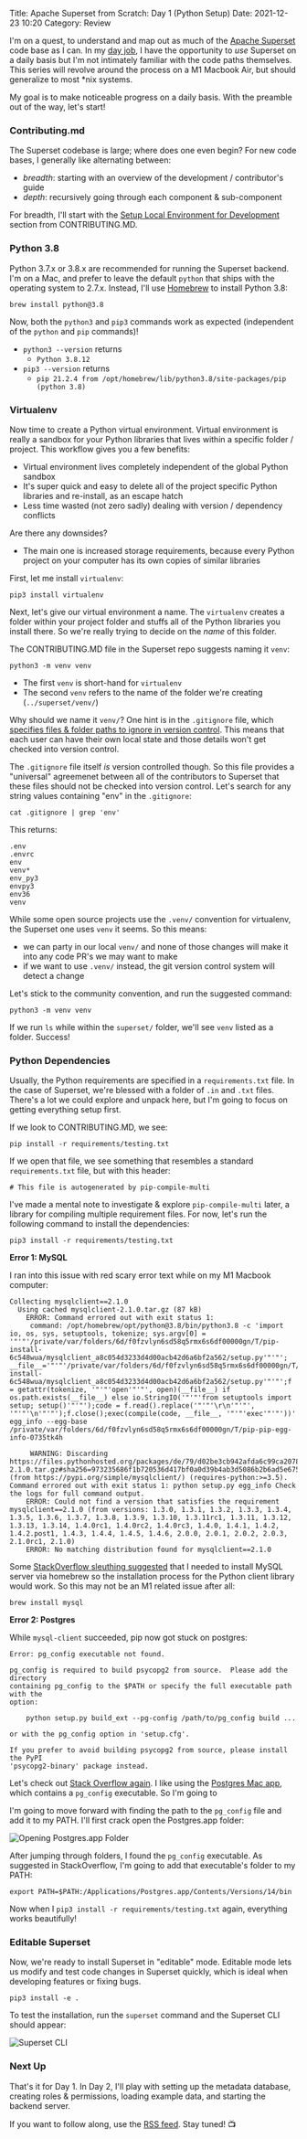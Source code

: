 Title: Apache Superset from Scratch: Day 1 (Python Setup)
Date: 2021-12-23 10:20
Category: Review

I'm on a quest, to understand and map out as much of the [Apache Superset](https://superset.apache.org/) code base as I can. In my [day job](https://linkedin.com/in/srinivasakadamati), I have the opportunity to _use_ Superset on a daily basis but I'm not intimately familiar with the code paths themselves. This series will revolve around the process on a M1 Macbook Air, but should generalize to most \*nix systems.

My goal is to make noticeable progress on a daily basis. With the preamble out of the way, let's start!

### Contributing.md

The Superset codebase is large; where does one even begin? For new code bases, I generally like alternating between:

- _breadth_: starting with an overview of the development / contributor's guide
- _depth_: recursively going through each component & sub-component

For breadth, I'll start with the [Setup Local Environment for Development](https://github.com/apache/superset/blob/master/CONTRIBUTING.md#setup-local-environment-for-development) section from CONTRIBUTING.MD.

### Python 3.8

Python 3.7.x or 3.8.x are recommended for running the Superset backend. I'm on a Mac, and prefer to leave the default `python` that ships with the operating system to 2.7.x. Instead, I'll use [Homebrew](https://brew.sh/) to install Python 3.8:

```
brew install python@3.8
```

Now, both the `python3` and `pip3` commands work as expected (independent of the `python` and `pip` commands)!

- `python3 --version` returns
	- `Python 3.8.12`
- `pip3 --version` returns
	- `pip 21.2.4 from /opt/homebrew/lib/python3.8/site-packages/pip (python 3.8)`

### Virtualenv

Now time to create a Python virtual environment. Virtual environment is really a sandbox for your Python libraries that lives within a specific folder / project. This workflow gives you a few benefits:

- Virtual environment lives completely independent of the global Python sandbox
- It's super quick and easy to delete all of the project specific Python libraries and re-install, as an escape hatch
- Less time wasted (not zero sadly) dealing with version / dependency conflicts

Are there any downsides?

- The main one is increased storage requirements, because every Python project on your computer has its own copies of similar libraries

First, let me install `virtualenv`:

```
pip3 install virtualenv
```

Next, let's give our virtual environment a name. The `virtualenv` creates a folder within your project folder and stuffs all of the Python libraries you install there. So we're really trying to decide on the _name_ of this folder.

The CONTRIBUTING.MD file in the Superset repo suggests naming it `venv`:

```
python3 -m venv venv
```

- The first `venv` is short-hand for `virtualenv`
- The second `venv` refers to the name of the folder we're creating (`../superset/venv/`)

Why should we name it `venv/`? One hint is in the `.gitignore` file, which [specifies files & folder paths to ignore in version control](https://git-scm.com/docs/gitignore). This means that each user can have their own local state and those details won't get checked into version control. 

The `.gitignore` file itself _is_ version controlled though. So this file provides a "universal" agreemenet between all of the contributors to Superset that these files should not be checked into version control. Let's search for any string values containing "env" in the `.gitignore`:

```
cat .gitignore | grep 'env'
```

This returns:

```
.env
.envrc
env
venv*
env_py3
envpy3
env36
venv
```

While some open source projects use the `.venv/` convention for virtualenv, the Superset one uses `venv` it seems. So this means:

- we can party in our local `venv/` and none of those changes will make it into any code PR's we may want to make
- if we want to use `.venv/` instead, the git version control system will detect a change

Let's stick to the community convention, and run the suggested command:

```
python3 -m venv venv
```

If we run `ls` while within the `superset/` folder, we'll see `venv` listed as a folder. Success!

### Python Dependencies

Usually, the Python requirements are specified in a `requirements.txt` file. In the case of Superset, we're blessed with a folder of `.in` and `.txt` files. There's a lot we could explore and unpack here, but I'm going to focus on getting everything setup first.

If we look to CONTRIBUTING.MD, we see:

```
pip install -r requirements/testing.txt
```

If we open that file, we see something that resembles a standard `requirements.txt` file, but with this header:

```
# This file is autogenerated by pip-compile-multi
```

I've made a mental note to investigate & explore `pip-compile-multi` later, a library for compiling multiple requirement files. For now, let's run the following command to install the dependencies:

```
pip3 install -r requirements/testing.txt
```

**Error 1: MySQL**

I ran into this issue with red scary error text while on my M1 Macbook computer:

```
Collecting mysqlclient==2.1.0
  Using cached mysqlclient-2.1.0.tar.gz (87 kB)
    ERROR: Command errored out with exit status 1:
     command: /opt/homebrew/opt/python@3.8/bin/python3.8 -c 'import io, os, sys, setuptools, tokenize; sys.argv[0] = '"'"'/private/var/folders/6d/f0fzvlyn6sd58q5rmx6s6df00000gn/T/pip-install-6c548wua/mysqlclient_a8c054d3233d4d00acb42d6a6bf2a562/setup.py'"'"'; __file__='"'"'/private/var/folders/6d/f0fzvlyn6sd58q5rmx6s6df00000gn/T/pip-install-6c548wua/mysqlclient_a8c054d3233d4d00acb42d6a6bf2a562/setup.py'"'"';f = getattr(tokenize, '"'"'open'"'"', open)(__file__) if os.path.exists(__file__) else io.StringIO('"'"'from setuptools import setup; setup()'"'"');code = f.read().replace('"'"'\r\n'"'"', '"'"'\n'"'"');f.close();exec(compile(code, __file__, '"'"'exec'"'"'))' egg_info --egg-base /private/var/folders/6d/f0fzvlyn6sd58q5rmx6s6df00000gn/T/pip-pip-egg-info-0735tk4h

     WARNING: Discarding https://files.pythonhosted.org/packages/de/79/d02be3cb942afda6c99ca207858847572e38146eb73a7c4bfe3bdf154626/mysqlclient-2.1.0.tar.gz#sha256=973235686f1b720536d417bf0a0d39b4ab3d5086b2b6ad5e6752393428c02b12 (from https://pypi.org/simple/mysqlclient/) (requires-python:>=3.5). Command errored out with exit status 1: python setup.py egg_info Check the logs for full command output.
	ERROR: Could not find a version that satisfies the requirement mysqlclient==2.1.0 (from versions: 1.3.0, 1.3.1, 1.3.2, 1.3.3, 1.3.4, 1.3.5, 1.3.6, 1.3.7, 1.3.8, 1.3.9, 1.3.10, 1.3.11rc1, 1.3.11, 1.3.12, 1.3.13, 1.3.14, 1.4.0rc1, 1.4.0rc2, 1.4.0rc3, 1.4.0, 1.4.1, 1.4.2, 1.4.2.post1, 1.4.3, 1.4.4, 1.4.5, 1.4.6, 2.0.0, 2.0.1, 2.0.2, 2.0.3, 2.1.0rc1, 2.1.0)
	ERROR: No matching distribution found for mysqlclient==2.1.0
```

Some [StackOverflow sleuthing suggested](https://stackoverflow.com/questions/66669728/trouble-installing-mysql-client-on-mac) that I needed to install MySQL server via homebrew so the installation process for the Python client library would work. So this may not be an M1 related issue after all:

```
brew install mysql
```

**Error 2: Postgres**

While `mysql-client` succeeded, pip now got stuck on postgres:

```
Error: pg_config executable not found.

pg_config is required to build psycopg2 from source.  Please add the directory
containing pg_config to the $PATH or specify the full executable path with the
option:

    python setup.py build_ext --pg-config /path/to/pg_config build ...

or with the pg_config option in 'setup.cfg'.

If you prefer to avoid building psycopg2 from source, please install the PyPI
'psycopg2-binary' package instead.
```

Let's check out [Stack Overflow again](https://stackoverflow.com/questions/20170895/mac-virtualenv-pip-postgresql-error-pg-config-executable-not-found). I like using the [Postgres Mac app](https://postgresapp.com/), which contains a `pg_config` executable. So I'm going to 

I'm going to move forward with finding the path to the `pg_config` file and add it to my PATH. I'll first crack open the Postgres.app folder:

![Opening Postgres.app Folder]({static}/images/app_show_package_contents.png)

After jumping through folders, I found the `pg_config` executable. As suggested in StackOverflow, I'm going to add that executable's folder to my PATH:

```
export PATH=$PATH:/Applications/Postgres.app/Contents/Versions/14/bin
```

Now when I `pip3 install -r requirements/testing.txt` again, everything works beautifully!

### Editable Superset

Now, we're ready to install Superset in "editable" mode. Editable mode lets us modify and test code changes in Superset quickly, which is ideal when developing features or fixing bugs.

```
pip3 install -e .
```

To test the installation, run the `superset` command and the Superset CLI should appear:

![Superset CLI]({static}/images/superset_cli2.png)

### Next Up

That's it for Day 1. In Day 2, I'll play with setting up the metadata database, creating roles & permissions, loading example data, and starting the backend server. 

If you want to follow along, use the [RSS feed](/feeds/all.atom.xml). Stay tuned! 📺